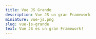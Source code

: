 ```yaml
---
title: Vue JS Grande
description: Vue JS un gran Framework
miniature: vue-js.png
slug: vue-js-grande
text: Vue JS es un gran Framework!
---
```

